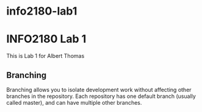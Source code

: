 # info2180-lab1
# INFO2180 Lab 1

This is Lab 1 for Albert Thomas

## Branching

Branching allows you to isolate development work without affecting other branches in the repository. Each repository has one default branch (usually called master), and can have multiple other branches.

